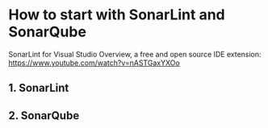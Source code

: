 # How to start with SonarLint and SonarQube

SonarLint for Visual Studio Overview, a free and open source IDE extension: https://www.youtube.com/watch?v=nASTGaxYXOo

## 1. SonarLint



## 2. SonarQube
